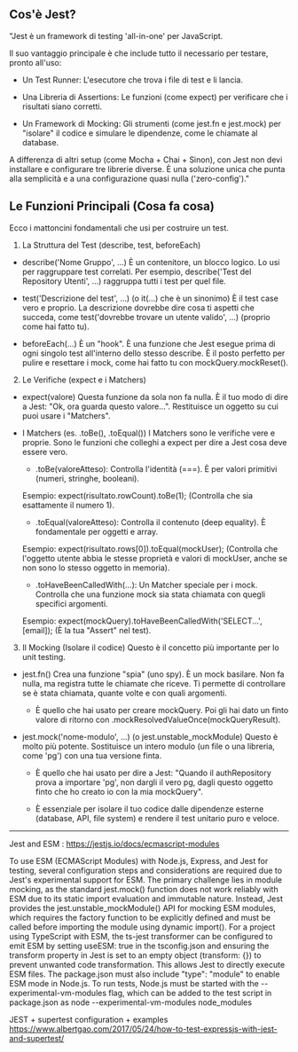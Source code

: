 ## Cos'è Jest?
"Jest è un framework di testing 'all-in-one' per JavaScript.

Il suo vantaggio principale è che include tutto il necessario per testare, pronto all'uso:

- Un Test Runner: L'esecutore che trova i file di test e li lancia.

- Una Libreria di Assertions: Le funzioni (come expect) per verificare che i risultati siano corretti.

- Un Framework di Mocking: Gli strumenti (come jest.fn e jest.mock) per "isolare" il codice e simulare le dipendenze, come le chiamate al database.

A differenza di altri setup (come Mocha + Chai + Sinon), con Jest non devi installare e configurare tre librerie diverse. È una soluzione unica che punta alla semplicità e a una configurazione quasi nulla ('zero-config')."

## Le Funzioni Principali (Cosa fa cosa)
Ecco i mattoncini fondamentali che usi per costruire un test.

1. La Struttura del Test (describe, test, beforeEach)
- describe('Nome Gruppo', ...) È un contenitore, un blocco logico. Lo usi per raggruppare test correlati. Per esempio, describe('Test del Repository Utenti', ...) raggruppa tutti i test per quel file.

- test('Descrizione del test', ...) (o it(...) che è un sinonimo) È il test case vero e proprio. La descrizione dovrebbe dire cosa ti aspetti che succeda, come test('dovrebbe trovare un utente valido', ...) (proprio come hai fatto tu).

- beforeEach(...) È un "hook". È una funzione che Jest esegue prima di ogni singolo test all'interno dello stesso describe. È il posto perfetto per pulire e resettare i mock, come hai fatto tu con mockQuery.mockReset().

2. Le Verifiche (expect e i Matchers)
- expect(valore) Questa funzione da sola non fa nulla. È il tuo modo di dire a Jest: "Ok, ora guarda questo valore...". Restituisce un oggetto su cui puoi usare i "Matchers".

- I Matchers (es. .toBe(), .toEqual()) I Matchers sono le verifiche vere e proprie. Sono le funzioni che colleghi a expect per dire a Jest cosa deve essere vero.

    - .toBe(valoreAtteso): Controlla l'identità (===). È per valori primitivi (numeri, stringhe, booleani).

    Esempio: expect(risultato.rowCount).toBe(1); (Controlla che sia esattamente il numero 1).

    - .toEqual(valoreAtteso): Controlla il contenuto (deep equality). È fondamentale per oggetti e array.

    Esempio: expect(risultato.rows[0]).toEqual(mockUser); (Controlla che l'oggetto utente abbia le stesse proprietà e valori di mockUser, anche se non sono lo stesso oggetto in memoria).

    - .toHaveBeenCalledWith(...): Un Matcher speciale per i mock. Controlla che una funzione mock sia stata chiamata con quegli specifici argomenti.

    Esempio: expect(mockQuery).toHaveBeenCalledWith('SELECT...', [email]); (È la tua "Assert" nel test).

3. Il Mocking (Isolare il codice)
Questo è il concetto più importante per lo unit testing.

- jest.fn() Crea una funzione "spia" (uno spy). È un mock basilare. Non fa nulla, ma registra tutte le chiamate che riceve. Ti permette di controllare se è stata chiamata, quante volte e con quali argomenti.

    - È quello che hai usato per creare mockQuery. Poi gli hai dato un finto valore di ritorno con .mockResolvedValueOnce(mockQueryResult).

- jest.mock('nome-modulo', ...) (o jest.unstable_mockModule) Questo è molto più potente. Sostituisce un intero modulo (un file o una libreria, come 'pg') con una tua versione finta.

    - È quello che hai usato per dire a Jest: "Quando il authRepository prova a importare 'pg', non dargli il vero pg, dagli questo oggetto finto che ho creato io con la mia mockQuery".

    - È essenziale per isolare il tuo codice dalle dipendenze esterne (database, API, file system) e rendere il test unitario puro e veloce.


---


Jest and ESM :
https://jestjs.io/docs/ecmascript-modules

To use ESM (ECMAScript Modules) with Node.js, Express, and Jest for testing, several configuration steps and considerations are required due to Jest's experimental support for ESM. The primary challenge lies in module mocking, as the standard jest.mock() function does not work reliably with ESM due to its static import evaluation and immutable nature.  Instead, Jest provides the jest.unstable_mockModule() API for mocking ESM modules, which requires the factory function to be explicitly defined and must be called before importing the module using dynamic import().  For a project using TypeScript with ESM, the ts-jest transformer can be configured to emit ESM by setting useESM: true in the tsconfig.json and ensuring the transform property in Jest is set to an empty object (transform: {}) to prevent unwanted code transformation.  This allows Jest to directly execute ESM files. The package.json must also include "type": "module" to enable ESM mode in Node.js.  To run tests, Node.js must be started with the --experimental-vm-modules flag, which can be added to the test script in package.json as node --experimental-vm-modules node_modules

JEST + supertest configuration + examples
https://www.albertgao.com/2017/05/24/how-to-test-expressjs-with-jest-and-supertest/